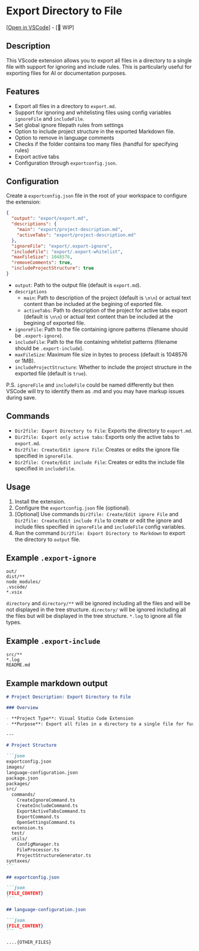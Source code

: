 # Export Directory to File

[[Open in VSCode](vscode:extension/cogscides.directory2file)] - [🚧 WIP]

## Description

This VScode extension allows you to export all files in a directory to a single file with support for ignoring and include rules. This is particularly useful for exporting files for AI or documentation purposes.

## Features

- Export all files in a directory to `export.md`.
- Support for ignoring and whitelisting files using config variables `ignoreFile` and `includeFile`.
- Set global ignore filepath rules from settings
- Option to include project structure in the exported Markdown file.
- Option to remove in language comments
- Checks if the folder contains too many files (handful for specifying rules)
- Export active tabs
- Configuration through `exportconfig.json`.

## Configuration

Create a `exportconfig.json` file in the root of your workspace to configure the extension:

```json
{
  "output": "export/export.md",
  "descriptions": {
    "main": "export/project-description.md",
    "activeTabs": "export/project-description.md"
  },
  "ignoreFile": "export/.export-ignore",
  "includeFile": "export/.export-whitelist",
  "maxFileSize": 1048576,
  "removeComments": true,
  "includeProjectStructure": true
}
```

- `output`: Path to the output file (default is `export.md`).
- `descriptions`
  - `main`: Path to description of the project (default is `\n\n`) or actual text content than be included at the begining of exported file.
  - `activeTabs`: Path to description of the project for active tabs export (default is `\n\n`) or actual text content than be included at the begining of exported file.
- `ignoreFile`: Path to the file containing ignore patterns (filename should be `.export-ignore`).
- `includeFile`: Path to the file containing whitelist patterns (filename should be `.export-include`).
- `maxFileSize`: Maximum file size in bytes to process (default is 1048576 or 1MB).
- `includeProjectStructure`: Whether to include the project structure in the exported file (default is `true`).

P.S. `ignoreFile` and `includeFile` could be named differently but then VSCode will try to identify them as .md and you may have markup issues during save.

## Commands

- `Dir2file: Export Directory to File`: Exports the directory to `export.md`.
- `Dir2file: Export only active tabs`: Exports only the active tabs to `export.md`.
- `Dir2file: Create/Edit ignore File`: Creates or edits the ignore file specified in `ignoreFile`.
- `Dir2file: Create/Edit include File`: Creates or edits the include file specified in `includeFile`.

## Usage

1. Install the extension.
2. Configure the `exportconfig.json` file (optional).
3. [Optional] Use commands `Dir2file: Create/Edit ignore File` and `Dir2file: Create/Edit include File` to create or edit the ignore and include files specified in `ignoreFile` and `includeFile` config variables.
4. Run the command `Dir2file: Export Directory to Markdown` to export the directory to `output` file.

## Example `.export-ignore`

```
out/
dist/**
node_modules/
.vscode/
*.vsix
```

`directory` and `directory/**` will be ignored including all the files and will be not displayed in the tree structure.
`directory/` will be ignored including all the files but will be displayed in the tree structure.
`*.log` to ignore all file types.

## Example `.export-include`

```
src/**
*.log
README.md
```

## Example markdown output

````markdown
# Project Description: Export Directory to File

### Overview

- **Project Type**: Visual Studio Code Extension
- **Purpose**: Export all files in a directory to a single file for further processing by AI

---

# Project Structure

```json
exportconfig.json
images/
language-configuration.json
package.json
packages/
src/
  commands/
    CreateIgnoreCommand.ts
    CreateIncludeCommand.ts
    ExportActiveTabsCommand.ts
    ExportCommand.ts
    OpenSettingsCommand.ts
  extension.ts
  test/
  utils/
    ConfigManager.ts
    FileProcessor.ts
    ProjectStructureGenerator.ts
syntaxes/
```

## exportconfig.json

```json
{FILE_CONTENT}
```

## language-configuration.json

```json
{FILE_CONTENT}
```

....{OTHER_FILES}
````
